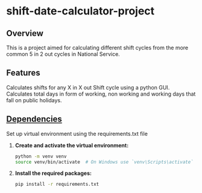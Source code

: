 # shift-date-calculator-project

## Overview
This is a project aimed for calculating different shift cycles from the more common 5 in 2 out cycles in National Service.

## Features
Calculates shifts for any X in X out Shift cycle using a python GUI.
Calculates total days in form of working, non working and working days that fall on public holidays.

## [Dependencies](requirements.txt)
Set up virtual environment using the requirements.txt file
1. **Create and activate the virtual environment:**

    ```bash
    python -m venv venv
    source venv/bin/activate  # On Windows use `venv\Scripts\activate`
    ```

2. **Install the required packages:**

    ```bash
    pip install -r requirements.txt
    ```
